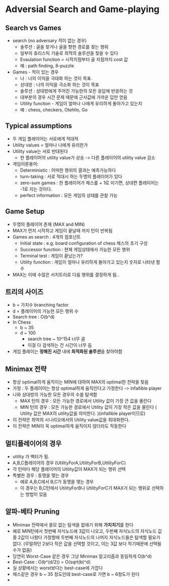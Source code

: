 # Adversial Search and Game-playing

## Search vs Games
- search (no adversary 적이 없는 경우)
    - 솔루션 : 골을 찾거나 골을 향한 경로를 찾는 행위
    - 일부의 휴리스틱 기술로 최적의 솔루션을 찾을 수 있다
    - Evaulation function = 시작지점부터 골 지점까지 cost 값
    - 예 : path finding, 8-puzzle
- Games - 적이 있는 경우
    - 나 : 나의 이익을 극대화 하는 것이 목표.
    - 상대방 : 나의 이익을 극소화 하는 것이 목표
    - 솔루션 : 상대방에게 주어진 가능한의 모든 응답에 반응하는 것
    - 대부분의 경우 시간 문제 때문에 근사값에 가까운 답만 얻음
    - Utility function - 게임이 얼마나 나에게 유리하게 돌아가고 있는지
    - 예 : chess, checkers, Otehllo, Go

## Typical assumptions

- 두 게임 플레이어는 서로에게 적대적
- Utility values = 얼마나 나에게 유리한가
- Utility value는 서로 반대된다
    - 한 플레이어의 utility value가 상승 -> 다른 플레이어의 utility value 감소
- 게임이론용어:
    - Deterministic : 어떠한 행위의 결과는 예측가능하다
    - turn-taking : 서로 적대시 하는 두명의 플레이어가 있다
    - zero-sum games : 한 플레이어가 체스를 + 1로 이기면, 상대편 플레이어는 -1로 지는 것이다.
    - perfect information : 모든 게임의 상태를 관찰 가능


## Game Setup

- 두명의 플레이어 존재 (MAX and MIN)
- MAX가 먼저 시작하고 게임이 끝날때 까지 턴이 반복됨
- Games as search : 4개의 컴포넌트
    - Initial state : e.g. board configuration of chess 체스의 초기 구성
    - Successor function : 현재 게임상태에서 가능한 모든 행위
    - Terminal test : 게임이 끝났는가?
    - Utility function : 게임이 얼마나 유리하게 돌아가고 있는지 숫자로 나타낸 함수
- MAX는 이때 수많은 서치트리로 다음 행위를 결정하게 됨..
  

## 트리의 사이즈
- b = 가지수 branching factor
- d = 플레이어의 가능한 모든 행위 수
- Search tree : O(b^d)
- In Chess
    - b ~ 35
    - d ~ 100
        - search tree ~ 10^154 너무 큼
        - 이걸 다 검색하는 건 시간이 너무 듬
- 게임 플레이는 **정해진 시간** 내에 **최적화된 솔루션**을 찾아야함


## Minimax 전략
- 항상 optimal하게 움직이는 MIN에 대하여 MAX의 optimal한 전략을 찾음
- 가정 : 두 플레이어는 항상 optimal하게 움직인다고 가정한다 -> infallible player
- 나와 상대방의 가능한 모든 경우의 수를 탐색함
    - MAX 턴의 경우 : 모든 가능한 경로에서 Utility 값이 가장 큰 값을 올린다
    - MIN 턴의 경우 : 모든 가능한 경로에서 Utility 값이 가장 작은 값을 올린다 ( Utility 값은 MAX의 utility값을 의미한다. )(infallible player이므로)
- 이 전략은 최악의 시나리오에서의 Utility value값을 최대화한다.
- 이 전략은 MIN이 꼭 optimal하게 움직이지 않더라도 작동한다
## 멀티플레이어의 경우
- utility 가 벡터가 됨. 
- A,B,C플레이어의 경우 (UtilityForA,UtilityForB,UtilityForC)
- 각 턴마다 해당 플레이어의 Utility값이 MAX가 되는 행위 선택
- 특별한 경우 : 동맹을 맺는 경우
    - 예로 A,B,C에서 B,C가 동맹을 맺는 경우
    - 이 경우는 B,C턴에서 UtilityForB나 UtilityForC가 MAX가 되는 행위로 선택하는 방법이 있음


## 알파-베타 Pruning
- Minimax 전략에서 쓸모 없는 탐색을 없애기 위해 **가지치기**를 한다
- 예로 MIN턴에서 첫번째 자식노드에 3값이 나오고, 두번째 자식노드의 자식노드 값중 2값이 나왔다 가정할때 두번째 자식노드의 나머지 자식노드들은 탐색할 필요가 없다. (무얼하던 2보다 작은 값을 선택할 것이고, 이는 3값 보다 작기때문에 선택될 수가 없음)
- 당연히 Worst-Case 같은 경우 그냥 Minimax 알고리즘과 동일하게 O(b^d)
- Best-Case : O(b^(d/2)) = O(sqrt(b)^d)
- 실 상황에서는 worst보다는 best-case에 가깝다
- 체스같은 경우 b ~ 35 정도인데 best-case로 가면 b ~ 6정도가 된다
- 


